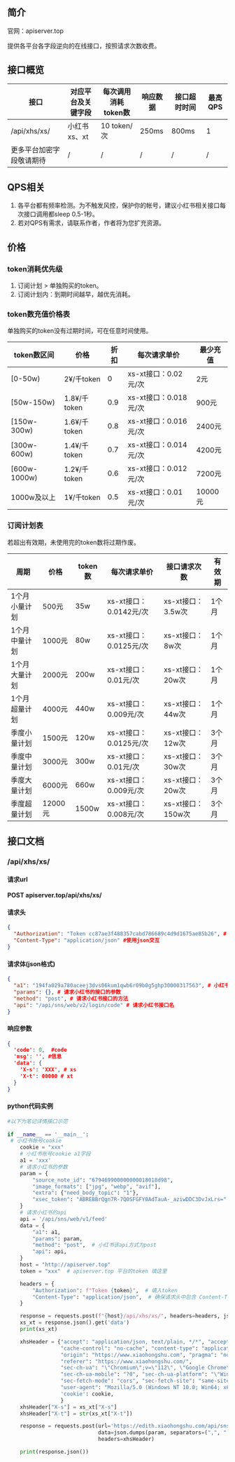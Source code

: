 ## 简介

官网：apiserver.top

提供各平台各字段逆向的在线接口，按照请求次数收费。

## 接口概览

| 接口                     | 对应平台及关键字段 | 每次调用消耗token数 | 响应数据 | 接口超时时间 | 最高QPS |
| ------------------------ | ------------------ | ------------------- | -------- | ------------ | ------- |
| /api/xhs/xs/             | 小红书 xs、xt      | 10 token/次         | 250ms    | 800ms        | 1       |
| 更多平台加密字段敬请期待 | /                  | /                   | /        | /            | /       |

## QPS相关

1. 各平台都有频率检测。为不触发风控，保护你的帐号，建议小红书相关接口每次接口调用都sleep 0.5-1秒。
2. 若对QPS有需求，请联系作者，作者将为您扩充资源。

## 价格

### token消耗优先级

1. 订阅计划 > 单独购买的token。
2. 订阅计划内：到期时间越早，越优先消耗。

### token数充值价格表

单独购买的token没有过期时间，可在任意时间使用。

| token数区间  | 价格         | 折扣 | 每次请求单价          | 最少充值 |
| ------------ | ------------ | ---- | --------------------- | -------- |
| [0-50w)      | 2¥/千token   | 0    | xs-xt接口：0.02元/次  | 2元      |
| [50w-150w)   | 1.8¥/千token | 0.9  | xs-xt接口：0.018元/次 | 900元    |
| [150w-300w)  | 1.6¥/千token | 0.8  | xs-xt接口：0.016元/次 | 2400元   |
| [300w-600w)  | 1.4¥/千token | 0.7  | xs-xt接口：0.014元/次 | 4200元   |
| [600w-1000w) | 1.2¥/千token | 0.6  | xs-xt接口：0.012元/次 | 7200元   |
| 1000w及以上  | 1¥/千token   | 0.5  | xs-xt接口：0.01元/次  | 10000元  |



### 订阅计划表

若超出有效期，未使用完的token数将过期作废。

| 周期          | 价格    | token数 | 每次请求单价           | 接口请求次数      | 有效期 |
| ------------- | ------- | ------- | ---------------------- | ----------------- | ------ |
| 1个月小量计划 | 500元   | 35w     | xs-xt接口：0.0142元/次 | xs-xt接口：3.5w次 | 1个月  |
| 1个月中量计划 | 1000元  | 80w     | xs-xt接口：0.0125元/次 | xs-xt接口：8w次   | 1个月  |
| 1个月大量计划 | 2000元  | 200w    | xs-xt接口：0.01元/次   | xs-xt接口：20w次  | 1个月  |
| 1个月超量计划 | 4000元  | 440w    | xs-xt接口：0.009元/次  | xs-xt接口：44w次  | 1个月  |
| 季度小量计划  | 1500元  | 120w    | xs-xt接口：0.0125元/次 | xs-xt接口：12w次  | 3个月  |
| 季度中量计划  | 3000元  | 300w    | xs-xt接口：0.01元/次   | xs-xt接口：30w次  | 3个月  |
| 季度大量计划  | 6000元  | 660w    | xs-xt接口：0.009元/次  | xs-xt接口：20w次  | 3个月  |
| 季度超量计划  | 12000元 | 1500w   | xs-xt接口：0.008元/次  | xs-xt接口：150w次 | 3个月  |



## 接口文档

### /api/xhs/xs/

#### 请求url

**POST apiserver.top/api/xhs/xs/**

#### 请求头

```json
{
  "Authorization": "Token cc87ae3f488357cabd786689c4d9d1675ae85b26", # token用于标识帐号，从官网'我的'中获取。
  "Content-Type": "application/json" #使用json交互
}
```

#### 请求体(json格式)

```json
{
  "a1": "194fa029a780aceej3dvs06kum1qwb6r09b0g5ghp30000317563", # 小红书帐号cookie中的a1字段
  "params": {}, # 请求小红书的接口的参数
  "method": "post", # 请求小红书接口的方法
  "api": "/api/sns/web/v2/login/code" # 请求小红书接口名
}
```

#### 响应参数

```json
{
  'code': 0,  #code
  'msg': '', #信息
  'data': {
    'X-s': 'XXX', # xs 
    'X-t': 00000 # xt
  }
}

```

#### python代码实例

```python
#以下为笔记详情接口示范
 
if __name__ == '__main__':
 # 小红书帐号cookie
    cookie = "xxx"
    # 小红书账号cookie a1字段
    a1 = 'xxx'
    # 请求小红书的参数
    param = {
        "source_note_id": "679469900000000018018d98",
        "image_formats": ["jpg", "webp", "avif"],
        "extra": {"need_body_topic": "1"},
        "xsec_token": "ABREBBrQgn7R-7Q0SFGFY0AdTauA-_aziwDDC3DvJxLrs="
    }
    # 请求小红书的api
    api = '/api/sns/web/v1/feed'
    data = {
        "a1": a1,
        "params": param,
        "method": "post",  # 小红书该api方式为post
        "api": api,
    }
    host = "http://apiserver.top"
    token = "xxx"  # apiserver.top 平台的token 填这里

    headers = {
        "Authorization": f"Token {token}",  # 填入token
        "Content-Type": "application/json",  # 确保请求头中包含 Content-Type
    }

    response = requests.post(f"{host}/api/xhs/xs/", headers=headers, json=data, )
    xs_xt = response.json().get('data')
    print(xs_xt)

    xhsHeader = {"accept": "application/json, text/plain, */*", "accept-language": "zh-CN,zh;q=0.9",
                 "cache-control": "no-cache", "content-type": "application/json;charset=UTF-8",
                 "origin": "https://www.xiaohongshu.com", "pragma": "no-cache",
                 "referer": "https://www.xiaohongshu.com/",
                 "sec-ch-ua": "\"Chromium\";v=\"112\", \"Google Chrome\";v=\"112\", \"Not:A-Brand\";v=\"99\"",
                 "sec-ch-ua-mobile": "?0", "sec-ch-ua-platform": "\"Windows\"", "sec-fetch-dest": "empty",
                 "sec-fetch-mode": "cors", "sec-fetch-site": "same-site",
                 "user-agent": "Mozilla/5.0 (Windows NT 10.0; Win64; x64) AppleWebKit/537.36 (KHTML, like Gecko) Chrome/112.0.0.0 Safari/537.36",
                 'cookie': cookie,
                 }
    xhsHeader["X-s"] = xs_xt["X-s"]
    xhsHeader["X-t"] = str(xs_xt["X-t"])

    response = requests.post(url='https://edith.xiaohongshu.com/api/sns/web/v1/feed',
                             data=json.dumps(param, separators=(",", ":"), ensure_ascii=False).encode("utf-8"),
                             headers=xhsHeader)

    print(response.json())
```

